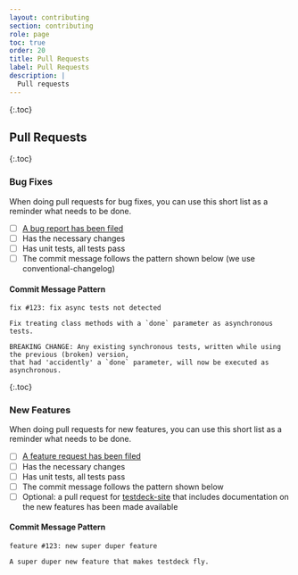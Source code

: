 ```yaml
---
layout: contributing
section: contributing
role: page
toc: true
order: 20
title: Pull Requests
label: Pull Requests
description: |
  Pull requests
---
```


{:.toc}
## Pull Requests


{:.toc}
### Bug Fixes

When doing pull requests for bug fixes, you can use this short list as a reminder what needs to be done.

 - [ ] [A bug report has been filed](./reporting#bugs)
 - [ ] Has the necessary changes
 - [ ] Has unit tests, all tests pass
 - [ ] The commit message follows the pattern shown below (we use conventional-changelog) 

#### Commit Message Pattern

```
fix #123: fix async tests not detected

Fix treating class methods with a `done` parameter as asynchronous tests.

BREAKING CHANGE: Any existing synchronous tests, written while using the previous (broken) version,
that had 'accidently' a `done` parameter, will now be executed as asynchronous.
```


{:.toc}
### New Features

When doing pull requests for new features, you can use this short list as a reminder what needs to be done.

 - [ ] [A feature request has been filed](./reporting#feature-requests)
 - [ ] Has the necessary changes
 - [ ] Has unit tests, all tests pass
 - [ ] The commit message follows the pattern shown below 
 - [ ] Optional: a pull request for [testdeck-site](https://github.com/testdeck/testdeck-site) that includes 
       documentation on the new features has been made available

#### Commit Message Pattern

```
feature #123: new super duper feature

A super duper new feature that makes testdeck fly.
```
